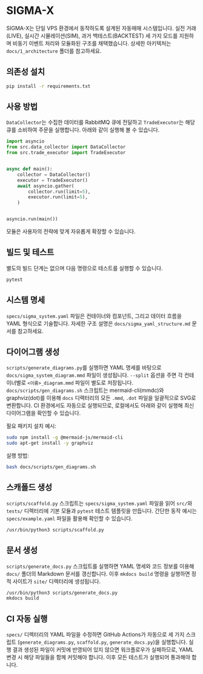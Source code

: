 # SIGMA-X

SIGMA-X는 단일 VPS 환경에서 동작하도록 설계된 자동매매 시스템입니다. 실전 거래(LIVE), 실시간 시뮬레이션(SIM), 과거 백테스트(BACKTEST) 세 가지 모드를 지원하며 비동기 이벤트 처리와 모듈화된 구조를 채택했습니다. 상세한 아키텍처는 `docs/1_architecture` 폴더를 참고하세요.

## 의존성 설치
```bash
pip install -r requirements.txt
```

## 사용 방법
`DataCollector`는 수집한 데이터를 RabbitMQ 큐에 전달하고 `TradeExecutor`는 해당 큐를 소비하여 주문을 실행합니다. 아래와 같이 실행해 볼 수 있습니다.

```python
import asyncio
from src.data_collector import DataCollector
from src.trade_executor import TradeExecutor


async def main():
    collector = DataCollector()
    executor = TradeExecutor()
    await asyncio.gather(
        collector.run(limit=5),
        executor.run(limit=5),
    )


asyncio.run(main())
```

모듈은 사용자의 전략에 맞게 자유롭게 확장할 수 있습니다.

## 빌드 및 테스트
별도의 빌드 단계는 없으며 다음 명령으로 테스트를 실행할 수 있습니다.
```bash
pytest
```

## 시스템 명세
`specs/sigma_system.yaml` 파일은 컨테이너와 컴포넌트, 그리고 데이터 흐름을 YAML 형식으로 기술합니다.
자세한 구조 설명은 `docs/sigma_yaml_structure.md` 문서를 참고하세요.

## 다이어그램 생성
`scripts/generate_diagrams.py`를 실행하면 YAML 명세를 바탕으로 `docs/sigma_system_diagram.mmd` 파일이 생성됩니다.
`--split` 옵션을 주면 각 컨테이너별로 `<이름>_diagram.mmd` 파일이 별도로 저장됩니다.
`docs/scripts/gen_diagrams.sh` 스크립트는 mermaid-cli(mmdc)와 graphviz(dot)를 이용해
`docs` 디렉터리의 모든 `.mmd`, `.dot` 파일을 일괄적으로 SVG로 변환합니다.
CI 환경에서도 자동으로 실행되므로, 로컬에서도 아래와 같이 실행해 최신 다이어그램을 확인할 수 있습니다.

필요 패키지 설치 예시:

```bash
sudo npm install -g @mermaid-js/mermaid-cli
sudo apt-get install -y graphviz
```

실행 방법:

```bash
bash docs/scripts/gen_diagrams.sh
```

## 스캐폴드 생성
`scripts/scaffold.py` 스크립트는 `specs/sigma_system.yaml` 파일을 읽어
`src/`와 `tests/` 디렉터리에 기본 모듈과 `pytest` 테스트 템플릿을 만듭니다.
간단한 동작 예시는 `specs/example.yaml` 파일을 활용해 확인할 수 있습니다.

```bash
/usr/bin/python3 scripts/scaffold.py
```

## 문서 생성
`scripts/generate_docs.py` 스크립트를 실행하면 YAML 명세와 코드 정보를 이용해
`docs/` 폴더의 Markdown 문서를 갱신합니다. 이후 `mkdocs build` 명령을 실행하면
정적 사이트가 `site/` 디렉터리에 생성됩니다.

```bash
/usr/bin/python3 scripts/generate_docs.py
mkdocs build
```

## CI 자동 실행
`specs/` 디렉터리의 YAML 파일을 수정하면 GitHub Actions가 자동으로 세 가지 스크립트
(`generate_diagrams.py`, `scaffold.py`, `generate_docs.py`)을 실행합니다. 실행 결과
생성된 파일이 커밋에 반영되어 있지 않으면 워크플로우가 실패하므로, YAML 변경 시 해당
파일들을 함께 커밋해야 합니다. 이후 모든 테스트가 실행되어 통과해야 합니다.

